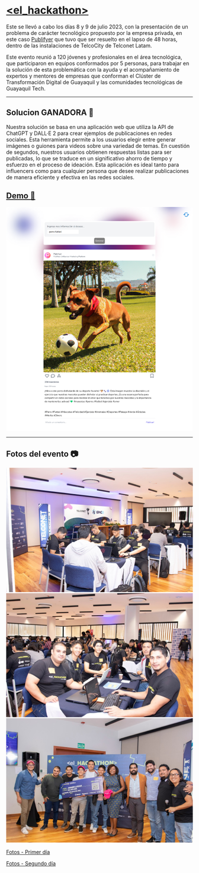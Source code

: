 # [<el_hackathon>](https://guayaquiltech.ec/hackathon/)

Este se llevó a cabo los días 8 y 9 de julio 2023, con la presentación de un problema de carácter tecnológico propuesto por la empresa privada, en este caso [Publifyer](https://www.publifyer.com/es/) que tuvo que ser resuelto en el lapso de 48 horas, dentro de las instalaciones de TelcoCity de Telconet Latam.

Este evento reunió a 120 jóvenes y profesionales en el área tecnológica, que participaron en equipos conformados por 5 personas, para trabajar en la solución de esta problemática con la ayuda y el acompañamiento de expertos y mentores de empresas que conforman el Clúster de Transformación Digital de Guayaquil y las comunidades tecnológicas de Guayaquil Tech.

---

## Solucion GANADORA 🥇

Nuestra solución se basa en una aplicación web que utiliza la API de ChatGPT y DALL·E 2 para crear ejemplos de publicaciones en redes sociales. Esta herramienta permite a los usuarios elegir entre generar imágenes o guiones para videos sobre una variedad de temas. En cuestión de segundos, nuestros usuarios obtienen respuestas listas para ser publicadas, lo que se traduce en un significativo ahorro de tiempo y esfuerzo en el proceso de ideación. Esta aplicación es ideal tanto para influencers como para cualquier persona que desee realizar publicaciones de manera eficiente y efectiva en las redes sociales.

## [Demo 🚀](https://ganadoresdelhackathon.lat/)

![Post of dog playing football](https://raw.githubusercontent.com/Esleiter/el_hackathon/main/img/postDog.png "Post of dog playing football")

---

## Fotos del evento 📷

![Grupo #1](https://raw.githubusercontent.com/Esleiter/el_hackathon/main/img/event/grupo1-comienzo.jpg "Grupo #1")
![Grupo #1](https://raw.githubusercontent.com/Esleiter/el_hackathon/main/img/event/grupo1.jpg "Grupo #1")
![Ganadores](https://raw.githubusercontent.com/Esleiter/el_hackathon/main/img/event/ganadores.jpg "Ganadores!")

[Fotos - Primer día](https://photos.app.goo.gl/uz2XhZ9PpmzSPyqK6)

[Fotos - Segundo día](https://photos.app.goo.gl/ZWNyb1vVS1FrbVa76)
